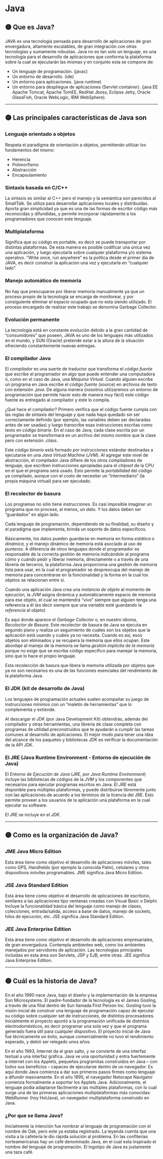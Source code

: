 # Java

## 🟡 Que es Java?

JAVA es una tecnología pensada para desarrollo de aplicaciones de gran envergadura, altamente escalables, de gran integración con otras tecnologías y sumamente robustas.
Java no es tan solo un lenguaje, es una tecnología para el desarrollo de aplicaciones que conforma la plataforma sobre la cual se ejecutarán las mismas y en conjunto esta se compone de:

- Un lenguaje de programación. (javac)
- Un entorno de desarrollo. (ide)
- Un entorno para aplicaciones. (java runtime)
- Un entorno para despliegue de aplicaciones (Servlet container). (java EE Apache Tomcat, Apache TomEE, RedHat Jboss, Eclipse Jetty, Oracle GlassFish, Oracle WebLogic, IBM WebSphere).

---

## 🟡 Las principales características de Java son

### Lenguaje orientado a objetos

Respeta el paradigma de orientación a objetos, permitiendo utilizar los fundamentos del mismo:

- Herencia
- Polimorfismo
- Abstracción
- Encapsulamiento

### Sintaxis basada en C/C++

La sintaxis es similar al C++ pero el manejo y la semántica son parecidos al SmallTalk. Se utiliza para desarrollar aplicaciones locales y distribuidas.
Aporta gran simplicidad ya que es una de las formas de escribir código más reconocidas y difundidas, y permite incorporar rápidamente a los programadores que conocen este lenguaje.

### Multiplataforma

Significa que su código es portable, es decir se puede transportar por distintas plataformas. De esta manera es posible codificar una única vez una aplicación, y luego ejecutarla sobre cualquier plataforma y/o sistema operativo.
"Write once, run anywhere" es la política desde el primer día de JAVA, es decir construir la aplicacion una vez y ejecutarla en “cualquier lado”.

### Manejo automático de memoria

No hay que preocuparse por liberar memoria manualmente ya que un proceso propio de la tecnología se encarga de monitorear, y por consiguiente eliminar el espacio ocupado que no esta siendo utilizado. El proceso encargado de realizar este trabajo se denomina Garbage Collector.

### Evolución permanente

La tecnología está en constante evolución debido a la gran cantidad de “consumidores” que poseen, JAVA es uno de los lenguajes más utilizados en el mundo, y SUN (Oracle) pretende estar a la altura de la situación ofreciendo constantemente nuevas entregas.

### El compilador Java

El *compilador* es una suerte de traductor que transforma el *código fuente* que escribe el programador en algo que puede entender una computadora ó, como en el caso de Java, una *Máquina Virtual*. Cuando alguien escribe un programa en Java escribe el *código fuente* (source) en archivos de texto con extensión *.java*. De alguna manera (nosotros utilizaremos un entorno de programación que permite hacer esto de manera muy fácil) este código fuente es entregado al compilador y éste lo compila.

¿Qué hace el compilador? Primero verifica que el código fuente cumpla con las reglas de sintaxis del lenguaje y que nada haya quedado sin ser correctamente definido (por ejemplo, las variables deben ser declaradas antes de ser usadas) y luego transcribe esas instrucciones escritas como texto en *código binario*. En el caso de Java, cada clase escrita por un programador se transformará en un archivo del mismo nombre que la clase pero con extensión *.class*.

Este *código binario* está formado por instrucciones estándar destinadas a ejecutarse en una *Java Virtual Machine* (*JVM*). Al agregar este nivel de abstracción, el compilador Java difiere de los otros compiladores de lenguaje, que escriben instrucciones apropiadas para el *chipset* de la CPU en el que el programa será usado. Esto permite la *portabilidad* del código ya compilado, aunque con el costo de necesitar un “intermediario” (la propia máquina virtual) para ser ejecutado.

### El recolector de basura

Los programas no sólo tiene *instrucciones*. Es casi imposible imaginar un programa que no procese, al menos, un *dato*. Y los datos deben ser “guardados” en algún lado.

Cada lenguaje de programación, dependiendo de su finalidad, su diseño y el paradigma que implementa, brinda un soporte de datos específicos.

Básicamente, los datos pueden guardarse en memoria en forma *estática* o *dinámica*, y el manejo dinámico de memoria está asociado al uso de *punteros*. A diferencia de otros lenguajes donde el programador es responsable de la correcta gestión de memoria indicándole al programa cómo y cuándo pedir y liberar memoria, directamente o a través de una librería de terceros, la plataforma Java proporciona una gestión de memoria lista para usar, en la cual el programador se despreocupa del manejo de memoria para concentrarse en la funcionalidad y la forma en la cual los objetos se relacionan entre sí.

Cuando una aplicación Java crea una *instancia de objeto* al momento de ejecución, la *JVM* asigna dinámica y automáticamente espacio de memoria para ese objeto, el cual se mantendrá “vivo” siempre que alguien tenga una referencia a él (es decir siempre que una *variable* esté guardando la *referencia* al objeto)

Es aquí donde aparece el *Garbage Collector* o, en nuestro idioma, *Recolector de Basura*. Este recolector de basura de Java se ejecuta en segundo plano y realiza un seguimiento de cuáles son los objetos que la aplicación está usando y cuáles ya no necesita. Cuando es así, esos objetos son eliminados y se recupera la memoria que ellos ocupan. Este abordaje al manejo de la memoria se llama *gestión implícita de la memoria* porque no exige que se escriba código específico para manejar la memoria, sino que lo hace el propio lenguaje.

Esta recolección de basura que libera la memoria utilizada por objetos que ya no son necesarios es una de las funciones esenciales del rendimiento de la plataforma Java.

### El JDK (kit de desarrollo de Java)

Los lenguajes de programación actuales suelen acompañar su juego de instrucciones mínimos con un “maletín de herramientas” que lo complementa y extiende.

Al descargar el JDK (por Java Development Kit) obtendrás, además del compilador y otras herramientas, una librería de clase completa con programas de utilidad preconstruidos que te ayudarán a cumplir las tareas comunes al desarrollo de aplicaciones. El mejor modo para tener una idea del alcance de los paquetes y bibliotecas JDK es verificar la documentación de la API JDK.

### **El JRE (Java Runtime Environment - Entorno de ejecución de Java)**

El *Entorno de Ejecución de Java* (*JRE*, por *Java Runtime Environment*) incluye las bibliotecas de códigos de la *JVM* y los componentes que necesarios para ejecutar programas escritos en Java. El *JRE* está disponible para múltiples plataformas, y puede distribuirse libremente junto con las aplicaciones.de acuerdo a los términos de la licencia del JRE. Esto permite proveer a los usuarios de la aplicación una plataforma en la cual ejecutar su software.

El JRE se incluye en el *JDK*.

---

## 🟡 Como es la organización de Java?

### JME Java Micro Edition

Esta área tiene como objetivo el desarrollo de aplicaciones móviles, tales como GPS, Handhelds (por ejemplo la conocida Palm), celulares y otros dispositivos móviles programables. JME significa Java Micro Edition.

### JSE Java Standard Edition

Esta área tiene como objetivo el desarrollo de aplicaciones de escritorio, similares a las aplicaciones tipo ventanas creadas con Visual Basic o Delphi. Incluye la funcionalidad básica del lenguaje como manejo de clases, colecciones, entrada/salida, acceso a base de datos, manejo de sockets, hilos de ejecución, etc. JSE significa Java Standard Edition.

### JEE Java Enterprise Edition

Esta área tiene como objetivo el desarrollo de aplicaciones empresariales, de gran envergadura. Contempla ambientes web, como los ambientes manejados por servidores de aplicación. Las tecnologías principales incluidas en esta área son Servlets, JSP y EJB, entre otras. JEE significa Java Enterprise Edition.

---

## 🟡 Cuál es la historia de Java?

En el año 1990 nace Java, bajo el diseño y la implementación de la empresa Sun Microsystems. El padre-fundador de la tecnología es el James Gosling, a través de una filial dentro de Sun llamada First Person Inc.
Gosling tuvo la visión inicial de construir una lenguaje de programación capaz de ejecutar su código sobre cualquier set de instrucciones, de distintos procesadores. Inicialmente el proyecto apuntó a la programación unificada de distintos electrodomésticos, es decir programar una sola vez y que el programa generado fuera útil para cualquier dispositivo.
El proyecto inicial de Java fue técnicamente un éxito, aunque comercialmente no tuvo el rendimiento esperado, y debió ser relegado unos años.

En el año 1993, Internet da el gran salto, y se convierte de una interfaz textual a una interfaz gráfica. Java ve una oportunidad y entra fuertemente a internet con los Applets, pequeños programitas construidos en Java – con todos sus beneficios – capaces de ejecutarse dentro de un navegador. Es aquí donde Java comienza a dar sus primeros pasos firmes como lenguaje a difundir masivamente.
En el año 1995, el navegador Netscape Navigator comienza formalmente a soportar los Applets Java.
Adicionalmente, el lenguaje podía adaptarse fácilmente a las múltiples plataformas, con lo cual surge una de las primeras aplicaciones multiplataformas más conocidas: WebRunner (hoy HotJava), un navegador multiplataforma construido en Java.

### ¿Por que se llama Java?

Inicialmente la intención fue nombrar al lenguaje de programación con el nombre de Oak, pero este ya estaba registrado. La leyenda cuenta que una visita a la cafetería le dio rápida solución al problema.
En las confiterías norteamericanas hay un café denominado Java, en el cual esta inspirado el nombre del lenguaje de programación. El logotipo de Java es justamente una taza café.
